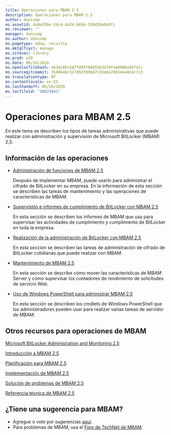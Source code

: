 ```yaml
---
title: Operaciones para MBAM 2.5
description: Operaciones para MBAM 2.5
author: dansimp
ms.assetid: da0e35be-2dc4-4a24-b69a-530436eb48fc
ms.reviewer: ''
manager: dansimp
ms.author: dansimp
ms.pagetype: mdop, security
ms.mktglfcycl: manage
ms.sitesec: library
ms.prod: w10
ms.date: 06/16/2016
ms.openlocfilehash: eb34c05c587fd95f08055b3d76fae690ba9e742c
ms.sourcegitcommit: 354664bc527d93f80687cd2eba70d1eea024c7c3
ms.translationtype: MT
ms.contentlocale: es-ES
ms.lasthandoff: 06/26/2020
ms.locfileid: "10823841"
---
```

# Operaciones para MBAM 2.5


En este tema se describen los tipos de tareas administrativas que puede realizar con administración y supervisión de Microsoft BitLocker (MBAM) 2,5.

## Información de las operaciones


-   [Administración de funciones de MBAM 2.5](administering-mbam-25-features.md)

    Después de implementar MBAM, puede usarlo para administrar el cifrado de BitLocker en su empresa. En la información de esta sección se describen las tareas de mantenimiento y las operaciones de características de MBAM.

-   [Supervisión e informes de cumplimiento de BitLocker con MBAM 2.5](monitoring-and-reporting-bitlocker-compliance-with-mbam-25.md)

    En esta sección se describen los informes de MBAM que usa para supervisar las actividades de cumplimiento y cumplimiento de BitLocker en toda la empresa.

-   [Realización de la administración de BitLocker con MBAM 2.5](performing-bitlocker-management-with-mbam-25.md)

    En esta sección se describen las tareas de administración de cifrado de BitLocker cotidianas que puede realizar con MBAM.

-   [Mantenimiento de MBAM 2.5](maintaining-mbam-25.md)

    En esta sección se describe cómo mover las características de MBAM Server y cómo supervisar los contadores de rendimiento de solicitudes de servicio Web.

-   [Uso de Windows PowerShell para administrar MBAM 2.5](using-windows-powershell-to-administer-mbam-25.md)

    En esta sección se describen los cmdlets de Windows PowerShell que los administradores pueden usar para realizar varias tareas de servidor de MBAM.

## Otros recursos para operaciones de MBAM


[Microsoft BitLocker Administration and Monitoring 2.5](index.md)

[Introducción a MBAM 2.5](getting-started-with-mbam-25.md)

[Planificación para MBAM 2.5](planning-for-mbam-25.md)

[Implementación de MBAM 2.5](deploying-mbam-25.md)

[Solución de problemas de MBAM 2.5](troubleshooting-mbam-25.md)

[Referencia técnica de MBAM 2.5](technical-reference-for-mbam-25.md)

## ¿Tiene una sugerencia para MBAM?
- Agregue o vote por sugerencias [aquí](http://mbam.uservoice.com/forums/268571-microsoft-bitlocker-administration-and-monitoring). 
- Para problemas de MBAM, usa el [Foro de TechNet de MBAM](https://social.technet.microsoft.com/Forums/home?forum=mdopmbam).

 

 





